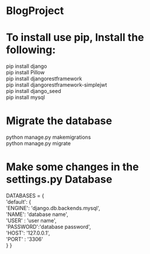 # BlogProject

# To install use pip, Install the following:

pip install django  
pip install Pillow  
pip install djangorestframework  
pip install djangorestframework-simplejwt  
pip install django_seed  
pip install mysql  


# Migrate the database

python manage.py makemigrations  
python manage.py migrate  

# Make some changes in the settings.py Database

DATABASES = {  
    'default': {  
        'ENGINE': 'django.db.backends.mysql',  
        'NAME': 'database name',  
        'USER' : 'user name',  
        'PASSWORD':'database password',  
        'HOST': '127.0.0.1',  
        'PORT' : '3306'  
    }
}

